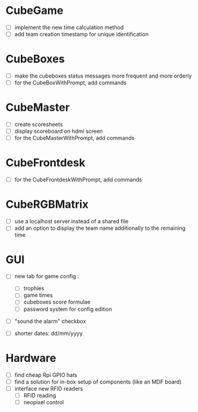 # CubeGame

- [ ] implement the new time calculation method
- [ ] add team creation timestamp for unique identification

# CubeBoxes
 
- [ ] make the cubeboxes status messages more frequent and more orderly
- [ ] for the CubeBoxWithPrompt, add commands

# CubeMaster

- [ ] create scoresheets
- [ ] display scoreboard on hdmi screen
- [ ] for the CubeMasterWithPrompt, add commands

# CubeFrontdesk

- [ ] for the CubeFrontdeskWithPrompt, add commands


# CubeRGBMatrix

- [ ] use a localhost server instead of a shared file
- [ ] add an option to display the team name additionally to the remaining time

# GUI

- [ ] new tab for game config :
  - [ ] trophies
  - [ ] game times
  - [ ] cubeboxes score formulae
  - [ ] password system for config edition
- [ ] "sound the alarm" checkbox
- [ ] shorter dates: dd/mm/yyyy


# Hardware

- [ ] find cheap Rpi GPIO hats
- [ ] find a solution for in-box setup of components (like an MDF board)
- [ ] interface new RFID readers
  - [ ] RFID reading
  - [ ] neopixel control

